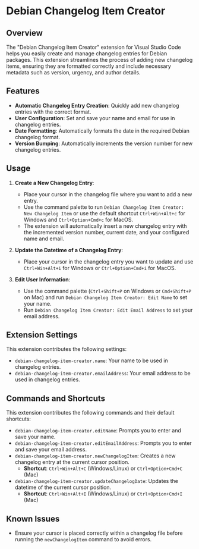 # Debian Changelog Item Creator

## Overview

The "Debian Changelog Item Creator" extension for Visual Studio Code helps you easily create and manage changelog entries for Debian packages. This extension streamlines the process of adding new changelog items, ensuring they are formatted correctly and include necessary metadata such as version, urgency, and author details.

## Features

- **Automatic Changelog Entry Creation**: Quickly add new changelog entries with the correct format.
- **User Configuration**: Set and save your name and email for use in changelog entries.
- **Date Formatting**: Automatically formats the date in the required Debian changelog format.
- **Version Bumping**: Automatically increments the version number for new changelog entries.

## Usage

1. **Create a New Changelog Entry**:
    - Place your cursor in the changelog file where you want to add a new entry.
    - Use the command palette to run `Debian Changelog Item Creator: New Changelog Item` or use the default shortcut `Ctrl+Win+Alt+c` for Windows and `Ctrl+Option+Cmd+c` for MacOS.
    - The extension will automatically insert a new changelog entry with the incremented version number, current date, and your configured name and email.

2. **Update the Datetime of a Changelog Entry**:
   - Place your cursor in the changelog entry you want to update and use `Ctrl+Win+Alt+i` for Windows or `Ctrl+Option+Cmd+i` for MacOS.

3. **Edit User Information**:
    - Use the command palette (`Ctrl+Shift+P` on Windows or `Cmd+Shift+P` on Mac) and run `Debian Changelog Item Creator: Edit Name` to set your name.
    - Run `Debian Changelog Item Creator: Edit Email Address` to set your email address.


## Extension Settings

This extension contributes the following settings:

- `debian-changelog-item-creator.name`: Your name to be used in changelog entries.
- `debian-changelog-item-creator.emailAddress`: Your email address to be used in changelog entries.

## Commands and Shortcuts

This extension contributes the following commands and their default shortcuts:

- `debian-changelog-item-creator.editName`: Prompts you to enter and save your name.
- `debian-changelog-item-creator.editEmailAddress`: Prompts you to enter and save your email address.
- `debian-changelog-item-creator.newChangelogItem`: Creates a new changelog entry at the current cursor position.
  - **Shortcut**: `Ctrl+Win+Alt+C` (Windows/Linux) or `Ctrl+Option+Cmd+C` (Mac)
- `debian-changelog-item-creator.updateChangelogDate`: Updates the datetime of the current cursor position.
  - **Shortcut**: `Ctrl+Win+Alt+I` (Windows/Linux) or `Ctrl+Option+Cmd+I` (Mac)

## Known Issues

- Ensure your cursor is placed correctly within a changelog file before running the `newChangelogItem` command to avoid errors.
